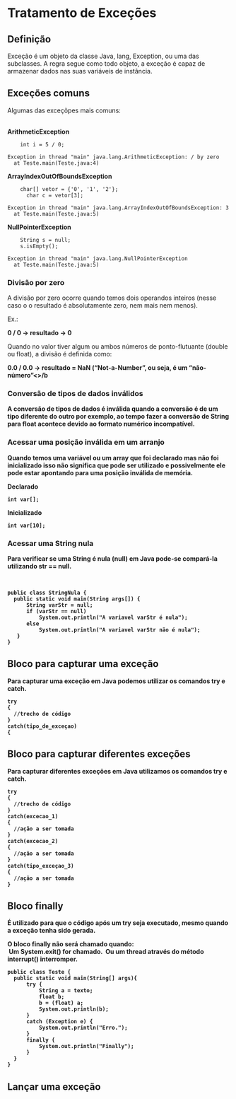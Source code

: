 <h1>Tratamento de Exceções</h1>
<h2>Definição</h2>
<p>Exceção é um objeto da classe Java, lang, Exception, ou uma das subclasses. A regra segue como todo objeto, a exceção é capaz de armazenar dados nas suas variáveis de instância.</p>

<h2>Exceções comuns</h2>
Algumas das exceçõpes mais comuns:<br><br>

<p><b>ArithmeticException</b></p>
<pre>
<code>    int i = 5 / 0;</code>
</pre>
<pre>
<code>Exception in thread "main" java.lang.ArithmeticException: / by zero</code>
<code>	at Teste.main(Teste.java:4)</code>
</pre>

<p><b>ArrayIndexOutOfBoundsException</b></p>
<pre>
<code>    char[] vetor = {'0', '1', '2'};</code>
<code>		char c = vetor[3];</code>
</pre>
<pre>
<code>Exception in thread "main" java.lang.ArrayIndexOutOfBoundsException: 3</code>
<code>	at Teste.main(Teste.java:5)</code>
</pre>

<p><b>NullPointerException</b></p>
<pre>
<code>    String s = null;</code>
<code>    s.isEmpty();</code>
</pre>
<pre>
<code>Exception in thread "main" java.lang.NullPointerException</code>
<code>	at Teste.main(Teste.java:5)</code>
</pre>

<h3>Divisão por zero</h3>
<p>A divisão por zero ocorre quando temos dois operandos inteiros (nesse caso o o resultado é absolutamente zero, nem mais nem menos).</p>
Ex.:<br>
<p><b>0 / 0 -> resultado -> 0</b></p>

<p>Quando no valor tiver algum ou ambos números de ponto-flutuante (double ou float), a divisão é definida como:</p>
<p><b>0.0 / 0.0 -> resultado = NaN (“Not-a-Number”, ou seja, é um “não-número”<>/b</p>

<h3>Conversão de tipos de dados inválidos</h3>
<p>A conversão de tipos de dados é inválida quando a conversão é de um tipo diferente do outro por exemplo, ao tempo fazer a conversão de String para float acontece devido ao formato numérico incompatível.</p>

<h3>Acessar uma posição inválida em um arranjo</h3>
<p>Quando temos uma variável ou um array que foi declarado mas não foi inicializado isso não significa que pode ser utilizado e possivelmente ele pode estar apontando para uma posição inválida de memória.</p>
<p>Declarado</p>
<code>int var[];</code>
<p>Inicializado</p>
<code>int var[10];</code>

<h3>Acessar uma String nula</h3>
<p>Para verificar se uma String é nula (null) em Java pode-se compará-la utilizando str == null.</p>
<Ex.:><br>
<pre>
<code>public class StringNula {</code>
<code>	public static void main(String args[]) {</code>
<code>		String varStr = null;</code>
<code>		if (varStr == null)</code>
<code>			System.out.println("A variavel varStr é nula");</code>
<code>		else</code>
<code>			System.out.println("A variavel varStr não é nula");</code>
<code>   }</code>
<code>}</code>
</pre>

<h2>Bloco para capturar uma exceção</h2>
<p>Para capturar uma exceção em Java podemos utilizar os comandos try e catch.</p>

<pre>
<code>try</code>
<code>{</code>
<code>  //trecho de código</code>
<code>}</code>
<code>catch(tipo_de_exceçao)</code>
<code>{</code>
</pre>

<h2>Bloco para capturar diferentes exceções</h2>
<p>Para capturar diferentes exceções em Java utilizamos os comandos try e catch.</p>

<pre>
<code>try</code>
<code>{</code>
<code>  //trecho de código</code>
<code>}</code>
<code>catch(excecao_1)</code>
<code>{</code>
<code>  //ação a ser tomada</code>
<code>}</code>
<code>catch(excecao_2)</code>
<code>{</code>
<code>  //ação a ser tomada</code>
<code>}</code>
<code>catch(tipo_exceçao_3)</code>
<code>{</code>
<code>  //ação a ser tomada</code>
<code>}</code>
</pre>

<h2>Bloco finally</h2>
<p>É utilizado para que o código após um try seja executado, mesmo quando a exceção tenha sido gerada.</p>
<p>O bloco finally não será chamado quando:<br>
&shy; Um System.exit() for chamado.
&shy; Ou um thread através do método interrupt() interromper.</p>

<pre>
<code>public class Teste {</code>
<code>	public static void main(String[] args){</code>
<code>		try {  </code>
<code>			String a = texto;</code>
<code>			float b;</code>
<code>			b = (float) a;</code>
<code>			System.out.println(b);</code>
<code>		}</code>
<code>		catch (Exception e) {</code>
<code>			System.out.println("Erro.");</code>
<code>		}</code>
<code>		finally {</code>
<code>			System.out.println("Finally");</code>
<code>		}</code>
<code>	}</code>
<code>}</code>
</pre>

<h2>Lançar uma exceção</h2>


